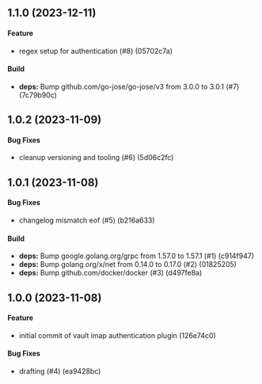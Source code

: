 ## 1.1.0 (2023-12-11)

#### Feature

* regex setup for authentication (#8) (05702c7a)

#### Build

* **deps:** Bump github.com/go-jose/go-jose/v3 from 3.0.0 to 3.0.1 (#7) (7c79b90c)


## 1.0.2 (2023-11-09)

#### Bug Fixes

* cleanup versioning and tooling (#6) (5d06c2fc)


## 1.0.1 (2023-11-08)

#### Bug Fixes

* changelog mismatch eof (#5) (b216a633)

#### Build

* **deps:** Bump google.golang.org/grpc from 1.57.0 to 1.57.1 (#1) (c914f947)
* **deps:** Bump golang.org/x/net from 0.14.0 to 0.17.0 (#2) (01825205)
* **deps:** Bump github.com/docker/docker (#3) (d497fe8a)


## 1.0.0 (2023-11-08)

#### Feature

* initial commit of vault imap authentication plugin (126e74c0)

#### Bug Fixes

* drafting (#4) (ea9428bc)
